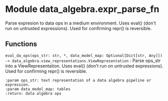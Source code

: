 Module data_algebra.expr_parse_fn
=================================
Parse expresion to data ops in a medium environment. Uses eval() (don't run on untrusted expressions).
Used for confirming repr() is reversible.

Functions
---------

    
`eval_da_ops(ops_str: str, *, data_model_map: Optional[Dict[str, Any]]) ‑> data_algebra.view_representations.ViewRepresentation`
:   Parse ops_str into a ViewRepresentation. Uses eval() (don't run on untrusted expressions).
    Used for confirming repr() is reversible.
    
    :param ops_str: text representation of a data algebra pipeline or expression.
    :param data_model_map: tables
    :return: data algebra ops